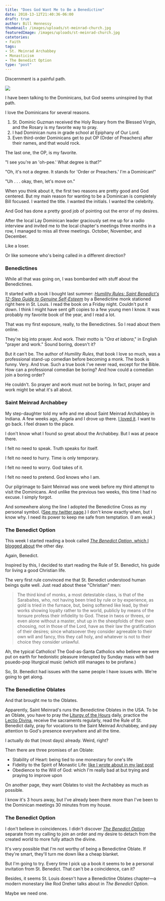 ```yaml
---
title: "Does God Want Me to Be a Benedictine"
date: 2018-13-12T21:40:36-06:00
draft: true
author: Bill Hennessy
thumbnail: /images/uploads/st-meinrad-church.jpg
featuredImage: /images/uploads/st-meinrad-church.jpg
catetories: 
- Faith
tags:
- St. Meinrad Archabbey
- Monasticism
- The Benedict Option
type: "post"
---
```


Discernment is a painful path. 

![](/images/uploads/church-2.jpeg)


I have been talking to the Dominicans, but God seems uninspired by that path. 

I love the Dominicans for several reasons. 

1. St. Dominic Guzman received the Holy Rosary from the Blessed Virgin, and the Rosary is my favorite way to pray.
2. I had Dominican nuns in grade school at Epiphany of Our Lord.
3. Even third-order Dominicans get to put OP (Order of Preachers) after their names, and that would rock. 

The last one, the OP, is my favorite. 

"I see you're an 'oh-pee.' What degree is that?"

"Oh, it's not a degree. It stands for 'Order or Preachers.' I'm a Dominican!"

"Uh . . . okay, then, let's move on."

When you think about it, the first two reasons are pretty good and God centered. But my main reason for wanting to be a Dominican is completely Bill focused. I wanted the title. I wanted the initials. I wanted the celebrity. 

And God has done a pretty good job of pointing out the error of my desires. 

After the local Lay Dominican leader graciously set me up for a radio interview and invited me to the local chapter's meetings three months in a row, I managed to miss all three meetings. October, November, and December. 

Like a loser. 

Or like someone who's being called in a different direction? 

### Benedictines

While all that was going on, I was bombarded with stuff about the Benedictines. 

It started with a book I bought last summer: [_Humility Rules: Saint Benedict's 12-Step Guide to Genuine Self-Esteem_](http://a.co/d/equNrzT) by a Benedictine monk stationed right here in St. Louis. I read the book on a Friday night. Couldn't put it down. I think I might have sent gift copies to a few young men I know. It was probably my favorite book of the year, and I read a lot. 

That was my first exposure, really, to the Benedictines. So I read about them online. 

They're big into prayer. And work. Their motto is "_Ora et labora_," in English "prayer and work." Sound boring, doesn't it? 

But it can't be. The author of _Humility Rules_, that book I love so much, was a professional stand-up comedian before becoming a monk. The book is funny. Very. And true. Such a true book I've never read, except for the Bible. How can a professional comedian be boring? And how could a comedian join a boring order?

He couldn't. So prayer and work must not be boring. In fact, prayer and work might be what it's all about. 

### Saint Meinrad Archabbey

My step-daughter told my wife and me about Saint Meinrad Archabbey in Indiana. A few weeks ago, Angela and I drove up there. [I loved it](https://www.hennessysview.com/posts/2018/2018-11-25-st-meinrad-archabbey-mass/). I want to go back. I feel drawn to the place. 

I don't know what I found so great about the Archabbey. But I was at peace there. 

I felt no need to speak. Truth speaks for itself. 

I felt no need to hurry. Time is only temporary. 

I felt no need to worry. God takes of it. 

I felt no need to pretend. God knows who I am. 

Our pilgrimage to Saint Meinrad was one week before my third attempt to visit the Dominicans. And unlike the previous two weeks, this time I had no excuse. I simply forgot. 

And somewhere along the line I adopted the Benedictine Cross as my personal symbol. ([See my twitter page](https://twitter.com/HennessySTL).) I don't know exactly when, but I know why. I need its power to keep me safe from temptation. (I am weak.)

### The Benedict Option

This week I started reading a book called [_The Benedict Option_, which I blogged about](https://www.hennessysview.com/posts/2018/glad-i-wont-be-around/) the other day. 

Again, Benedict. 

Inspired by this, I decided to start reading the Rule of St. Benedict, his guide for living a good Christian life. 

The very first rule convinced me that St. Benedict understood human beings quite well. Just read about these "Christian" men:

> The third kind of monks, a most detestable class, is that of the Sarabaites, who, not having been tried by rule or by experience, as gold is tried in the furnace, but, being softened like lead, by their works showing loyalty rather to the world, publicly by means of the tonsure profess their infidelity to God. These in twos or threes, or even alone without a master, shut up in the sheepfolds of their own choosing, not in those of the Lord, have as their law the gratification of their desires; since whatsoever they consider agreeable to their own will and fancy, this they call holy, and whatever is not to their choice they consider unlawful.

Ah, the typical Catholics! The God-as-Santa Catholics who believe we were put on earth for hedonistic pleasure interupted by Sunday mass with bad psuedo-pop liturgical music (which still manages to be profane.) 

So, St. Benedict had issues with the same people I have issues with. We're going to get along. 

### The Benedictine Oblates

And that brought me to the Oblates. 

Apparently, Saint Meinrad's runs the Benedictine Oblates in the USA. To be an Oblate, you have to pray the [Liturgy of the Hours](https://universalis.com/) daily, practice the [Lectio Divina](https://www.saintmeinrad.org/oblates/spirituality/lectio-divina/), receive the sacraments regularly, read the Rule of St. Benedict daily, pray for vocations to the Saint Meinrad Archabbey, and pay attention to God's presence everywhere and all the time. 

I actually do that (most days) already. Weird, right?

Then there are three promises of an Oblate: 
- Stability of Heart: being tied to one monestary for one's life
- Fidelity to the Spirit of Monastic Life: [like I wrote about in my last post](https://www.hennessysview.com/posts/2018/glad-i-wont-be-around/)
- Obedience to the Will of God: which I'm really bad at but trying and praying to improve upon

On another page, they want Oblates to visit the Archabbey as much as possible. 

I know it's 3 hours away, but I've already been there more than I've been to the Dominican meetings 30 minutes from my house. 

### The Benedict Option

I don't believe in coincidences. I didn't discover [_The Benedict Option_](https://www.hennessysview.com/posts/2018/glad-i-wont-be-around/) separate from my calling to join an order and my desire to detach from the created world to more fully attach the divine. 

It's very possible that I'm not worthy of being a Benedictine Oblate. If they're smart, they'll turn me down like a cheap blanket. 

But I'm going to try. Every time I pick up a book it seems to be a personal invitation from St. Benedict. That can't be a coincidence, can it? 

Besides, it seems St. Louis doesn't have a Benedictine Oblates chapter—a modern monestary like Rod Dreher talks about in _The Benedict Option_. 

Maybe we need one. 
